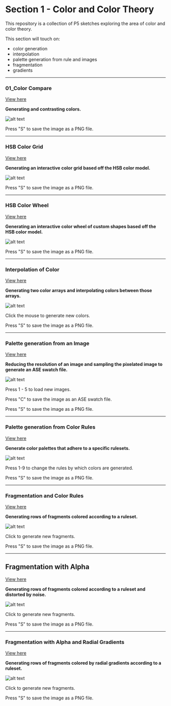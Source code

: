 # Section 1 - Color and Color Theory

This repository is a collection of P5 sketches exploring the area of color and color theory.

This section will touch on:

- color generation
- interpolation
- palette generation from rule and images
- fragmentation
- gradients

---

### 01_Color Compare

[View here](01_colorSquare/build/)

**Generating and contrasting colors.**

![alt text](01_colorSquare/images/01.png "image")

Press "S" to save the image as a PNG file.

---

### HSB Color Grid

[View here](02_colorGrid/build/)

**Generating an interactive color grid based off the HSB color model.**

![alt text](02_colorGrid/images/01.png "image")

Press "S" to save the image as a PNG file.

---

### HSB Color Wheel

[View here](03_segmentTriangles/build/)

**Generating an interactive color wheel of custom shapes based off the HSB color model.**

![alt text](03_segmentTriangles/images/01.png "image")

Press "S" to save the image as a PNG file.

---

### Interpolation of Color

[View here](04_lerpColors/build/)

**Generating two color arrays and interpolating colors between those arrays.**

![alt text](04_lerpColors/images/01.png "image")

Click the mouse to generate new colors.

Press "S" to save the image as a PNG file.

---

### Palette generation from an Image

[View here](05_imageProcessing/build/)

**Reducing the resolution of an image and sampling the pixelated image to generate an ASE swatch file.**

![alt text](05_imageProcessing/images/01.png "image")

Press 1 - 5 to load new images.

Press "C" to save the image as an ASE swatch file.

Press "S" to save the image as a PNG file.

---

### Palette generation from Color Rules

[View here](06_generateColorPal/build/)

**Generate color palettes that adhere to a specific rulesets.**

![alt text](06_generateColorPal/images/01.png "image")

Press 1-9 to change the rules by which colors are generated.

Press "S" to save the image as a PNG file.

---

### Fragmentation and Color Rules

[View here](07_fragments/build/)

**Generating rows of fragments colored according to a ruleset.**

![alt text](07_fragments/images/01.png "image")

Click to generate new fragments.

Press "S" to save the image as a PNG file.

---

## Fragmentation with Alpha

[View here](08_alphaFragments/build/)

**Generating rows of fragments colored according to a ruleset and distorted by noise.**

![alt text](08_alphaFragments/images/01.png "image")

Click to generate new fragments.

Press "S" to save the image as a PNG file.

---

### Fragmentation with Alpha and Radial Gradients

[View here](09_radialGradients/build/)

**Generating rows of fragments colored by radial gradients according to a ruleset.**

![alt text](09_radialGradients/images/01.png "image")

Click to generate new fragments.

Press "S" to save the image as a PNG file.
